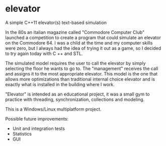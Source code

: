 # elevator
A simple C++11 elevator(s) text-based simulation 

In the 80s an italian magazine called "Commodore Computer Club" launched a competition to create a program that could simulate an elevator on the Commodore 64. I was a child at the time and my computer skills were zero, but I always had the idea of trying it out as a game, so I decided to try again today with C ++ and STL. 

The simulated model requires the user to call the elevator by simply selecting the floor he wants to go to. The "management" receives the call and assigns it to the most appropriate elevator. This model is the one that allows more optimizations than traditional internal choice elevator and is exactly what is installed in the building where I work.

"Elevator" is intended as an educational project, it was a small gym to practice with threading, synchronization, collections and modeling.

This is a Windows/Linux multiplatform project.

Possible future improvements:
- Unit and integration tests
- Statistics
- GUI